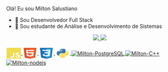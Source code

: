 Olá! Eu sou Milton Salustiano

- 🔭 Sou Desenvolvedor Full Stack
- 🌱 Sou estudante de Análise e Desenvolvimento de Sistemas

<div align="center">
  <a href="https://github.com/miltonneto10">
  <img height="180em" src="https://github-readme-stats.vercel.app/api?username=miltonneto10&show_icons=true&theme=dark&include_all_commits=true&count_private=true"/>
  <img height="180em" src="https://github-readme-stats.vercel.app/api/top-langs/?username=miltonneto10&layout=compact&langs_count=7&theme=dark"/>
</div>

<div style="display: inline_block"><br>
  <img align="center" alt="Milton-Js" height="30" width="40" src="https://raw.githubusercontent.com/devicons/devicon/master/icons/javascript/javascript-plain.svg">
  <img align="center" alt="Milton-HTML" height="30" width="40" src="https://raw.githubusercontent.com/devicons/devicon/master/icons/html5/html5-original.svg">
  <img align="center" alt="Milton-CSS" height="30" width="40" src="https://raw.githubusercontent.com/devicons/devicon/master/icons/css3/css3-original.svg">
  <img align="center" alt="Milton-Python" height="30" width="40" src="https://raw.githubusercontent.com/devicons/devicon/master/icons/python/python-original.svg">
  <img align="center" alt="Milton-PostgreSQL" height="30" width="40"
src="https://cdn.jsdelivr.net/gh/devicons/devicon/icons/postgresql/postgresql-original.svg" />
  <img align="center" alt="Milton-C++" height="30" width="40"
src="https://cdn.jsdelivr.net/gh/devicons/devicon/icons/cplusplus/cplusplus-original.svg" />
  <img align="center" alt="Milton-nodejs" height="30" width="40"
src="https://cdn.jsdelivr.net/gh/devicons/devicon/icons/nodejs/nodejs-original.svg" />

          
